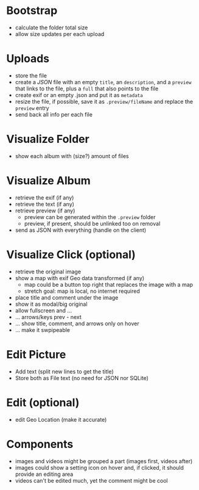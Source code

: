 # Bootstrap

  * calculate the folder total size
  * allow size updates per each upload

# Uploads

  * store the file
  * create a *JSON* file with an empty `title`, an `description`, and a `preview` that links to the file, plus a `full` that also points to the file
  * create exif or an empty .json and put it as `metadata`
  * resize the file, if possible, save it as `.preview/fileName` and replace the `preview` entry
  * send back all info per each file

# Visualize Folder

  * show each album with (size?) amount of files

# Visualize Album

  * retrieve the exif (if any)
  * retrieve the text (if any)
  * retrieve preview (if any)
    * preview can be generated within the `.preview` folder
    * preview, if present, should be unlinked too on removal
  * send as JSON with everything (handle on the client)

# Visualize Click (optional)

  * retrieve the original image
  * show a map with exif Geo data transformed (if any)
    * map could be a button top right that replaces the image with a map
    * stretch goal: map is local, no internet required
  * place title and comment under the image
  * show it as modal/big original
  * allow fullscreen and ...
  * ... arrows/keys prev - next
  * ... show title, comment, and arrows only on hover
  * ... make it swpipeable

# Edit Picture

  * Add text (split new lines to get the title)
  * Store both as File text (no need for JSON nor SQLite)

# Edit (optional)

  * edit Geo Location (make it accurate)

# Components

  * images and videos might be grouped a part (images first, videos after)
  * images could show a setting icon on hover and, if clicked, it should provide an editing area
  * videos can't be edited much, yet the comment might be cool
